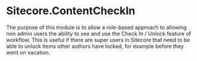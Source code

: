 # Sitecore.ContentCheckIn
The purpose of this module is to allow a role-based approach to allowing non admin users the ability to see and use the Check In / Unlock feature of workflow. This is useful if there are super users in Sitecore that need to be able to unlock items other authors have locked, for example before they went on vacation.
